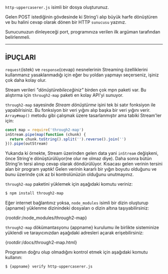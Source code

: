`http-uppercaserer.js` isimli bir dosya oluşturunuz.

Gelen POST istediğinin gövdesinde ki String'i alıp büyük harfe dönüştüren ve bu halini cevap olarak dönen bir HTTP `sunucusu` yazınız.

Sunucunuzun dinleyeceği port, programınıza verilen ilk argüman tarafından belirlenmeli.

----------------------------------------------------------------------
## İPUÇLARI

`request`(istek) ve `response`(cevap) nesnelerinin Streaming özelliklerini kullanmanız yasaklanmadığı için eğer bu yoldan yapmayı seçerseniz, işiniz çok daha kolay olur.

Stream verileri *"dönüştürebileceğiniz"* birden çok mpn paketi var. Bu alıştırma için `through2-map` paketi en kolay API'yi sunuyor.

`through2-map` sayesinde *Stream dönüştürme* işini tek bi satır fonksiyon ile yapabilrisiniz. Bu fonksiyon bir veri yığını alıp başka bir veri yığını verir. `Array#map()` metodu gibi çalışmak üzere tasarlanmıştır ama tabiki Stream'ler için:

```js
const map = require('through2-map')
inStream.pipe(map(function (chunk) {
  return chunk.toString().split('').reverse().join('')
})).pipe(outStream)
```

Yukarıda ki örnekte, Stream üzerinden gelen data yani `inStream` değişkeni, önce String'e dönüştürülüyor(ne olur ne olmaz diye). Daha sonra bütün String'in tersi alınıp cevap olarak döndürülüyor. Kısacası gelen verinin tersini alan bir program yaptık! Gelen verinin kararlı bir yığın boyutu olduğunu ve bunu üzerinde çok az bi kontrolünüzün olduğunu unutmayınız.

`through2-map` paketini yüklemek için aşağıdaki komutu veriniz:

```sh
$ npm install through2-map
```

Eğer internet bağlantınız yoksa, `node_modules` isimli bir dizin oluşturup {apname} yüklenme dizinindeki dosyaları o dizin altına taşıyabilirsiniz:

  {rootdir:/node_modules/through2-map}

`through2-map` dökümantasyonu {appname} kurulumu ile birlikte sisteminize yüklendi ve tarayıcınızdan aşağıdaki adresleri açarak erişebilirsiniz:

  {rootdir:/docs/through2-map.html}

Programın doğru olup olmadığını kontrol etmek için aşağıdaki komutu kullanın:

```sh
$ {appname} verify http-uppercaserer.js
```
